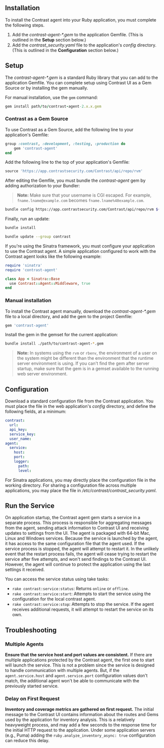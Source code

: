 <!--
title: "Ruby Agent Installation"
description: "Installing the Ruby Agent"
tags: "Ruby on Rails agent installation"
-->

## Installation

To install the Contrast agent into your Ruby application, you must complete the following steps.  

1. Add the <i>contrast-agent-*.gem</i> to the application Gemfile. (This is outlined in the <b>Setup</b> section below.) 
2. Add the *contrast_security.yaml* file to the application's *config* directory. (This is outlined in the **Configuration** section below.)

## Setup

The <i>contrast-agent-*.gem</i> is a standard Ruby library that you can add to the application Gemfile. You can complete setup using Contrast UI as a Gem Source or by installing the gem manually. 

For manual installation, use the `gem` command:

``` ruby
gem install path/to/contrast-agent-2.x.x.gem
```

### Contrast as a Gem Source

To use Contrast as a Gem Source, add the following line to your application's Gemfile:

``` ruby
group :contrast, :development, :testing, :production do
    gem 'contrast-agent'
end
```

Add the following line to the top of your application's Gemfile:

``` ruby
source 'https://app.contrastsecurity.com/Contrast/api/repo/rvm'
```

After editing the Gemfile, you must bundle the *contrast-agent* gem by adding authorization to your Bundler:

> **Note:** Make sure that your username is CGI escaped. For example, `fname.lname@example.com` becomes `fname.lname%40example.com`.

``` bash
bundle config https://app.contrastsecurity.com/Contrast/api/repo/rvm ${username}:${service_key}
```

Finally, run an update:

``` bash
bundle install
```

``` bash
bundle update --group contrast
```

If you're using the Sinatra framework, you must configure your application to use the Contrast agent. A simple application configured to work with the Contrast agent looks like the following example:

``` ruby
require 'sinatra'
require 'contrast-agent'

class App < Sinatra::Base
  use Contrast::Agent::Middleware, true
end
```

### Manual installation

To install the Contrast agent manually, download the <i>contrast-agent-*.gem</i> file to a local directory, and add the gem to the project Gemfile:

``` ruby
gem 'contrast-agent'
```

Install the gem in the gemset for the current application:

``` bash
bundle install ./path/to/contrast-agent-*.gem
``` 

> **Note:** In systems using the `rvm` or `rbenv`, the environment of a user on the system might be different than the environment that the runtime server environment is using. If you can't find the gem after server startup, make sure that the gem is in a gemset available to the running web server environment. 

## Configuration

Download a standard configuration file from the Contrast application. You must place the file in the web application's *config* directory, and define the following fields, at a minimum:

``` yaml
contrast:
  url: 
  api_key:
  service_key:
  user_name:
agent:
  service:
    host: 
    port:
    logger:
      path: 
      level:
```

For Sinatra applications, you may directly place the configuration file in the working directory. For sharing a configuration file across multiple applications, you may place the file in */etc/contrast/contrast_security.yaml*.

## Run the Service

On application startup, the Contrast agent gem starts a service in a separate process. This process is responsible for aggregating messages from the agent, sending attack information to Contrast UI and receiving updates to settings from the UI. The agent is packaged with 64-bit Mac, Linux and Windows services. Because the service is launched by the agent, it has access to the same configuration file that the agent used. If the service process is stopped, the agent will attempt to restart it. In the unlikely event that the restart process fails, the agent will cease trying to restart the service after five attempts, and won't send findings to the Contrast UI. However, the agent will continue to protect the application using the last settings it received. 

You can access the service status using take tasks:

* `rake contrast:service:status`: Returns `online` or `offline`.
* `rake contrast:service:start`: Attempts to start the service using the configuration for the local contrast agent.
* `rake contrast:service:stop`: Attempts to stop the service. If the agent receives additional requests, it will attempt to restart the service on its own.

## Troubleshooting 

### Multiple Agents

**Ensure that the service host and port values are consistent.** If there are multiple applications protected by the Contrast agent, the first one to start will launch the service. This is not a problem since the service is designed to handle communication with multiple agents. But, if the `agent.service.host` and `agent.service.port` configuration values don't match,  the additional agent won't be able to communicate with the previously started service.

### Delay on First Request

**Inventory and coverage metrics are gathered on first request.** The initial message to the Contrast UI contains information about the routes and Gems used by the application for inventory analysis. This is a relatively heavyweight process, and may add a few seconds to the response time for the initial HTTP request to the application. Under some application servers (e.g., Puma) adding the `ruby.analyze_inventory_async: true` configuration can reduce this delay.


